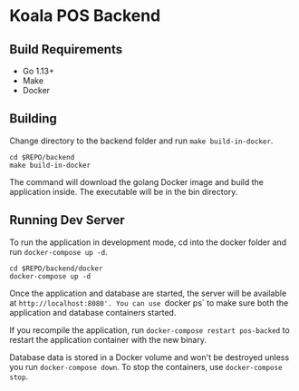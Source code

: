 # Koala POS Backend

## Build Requirements

- Go 1.13+
- Make
- Docker

## Building

Change directory to the backend folder and run `make build-in-docker`.

```shell
cd $REPO/backend
make build-in-docker
```

The command will download the golang Docker image and build the application
inside. The executable will be in the bin directory.

## Running Dev Server

To run the application in development mode, cd into the docker folder and run
`docker-compose up -d`.

```shell
cd $REPO/backend/docker
docker-compose up -d
```

Once the application and database are started, the server will be available
at `http://localhost:8080'. You can use `docker ps` to make sure both the
application and database containers started.

If you recompile the application, run `docker-compose restart pos-backed` to
restart the application container with the new binary.

Database data is stored in a Docker volume and won't be destroyed unless you run
`docker-compose down`. To stop the containers, use `docker-compose stop`.
